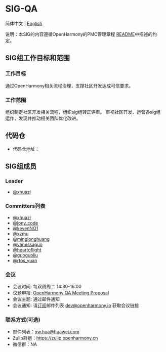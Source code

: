 # SIG-QA
简体中文 | [English](./sig_QA.md)

说明：本SIG的内容遵循OpenHarmony的PMC管理章程 [README](/zh/pmc.md)中描述的约定。

## SIG组工作目标和范围

### 工作目标
 通过OpenHarmony相关流程治理，支撑社区开发达成可信要求。 

### 工作范围
 组织制定社区开发相关流程，组织sig组转正评审。
 审视社区开发、运营各sig组运作，发现并推动相关团队优化改进。

## 代码仓
- 代码仓地址：
  

## SIG组成员

### Leader
- [@xhuazi](https://gitee.com/xhuazi)

### Committers列表
- [@xhuazi](https://gitee.com/xhuazi)
- [@jony_code](https://gitee.com/jony_code)
- [@kevenNO1](https://gitee.com/kevenNO1)
- [@xzmu](https://gitee.com/xzmu)
- [@minglonghuang](https://gitee.com/minglonghuang)
- [@vanessaguo](https://gitee.com/vanessaguo)
- [@heartoflight](https://gitee.com/heartoflight)
- [@guoguoliu](https://gitee.com/guoguoliu)
- [@rtos_yuan](https://gitee.com/rtos_yuan)


### 会议
- 会议时间: 每双周周二 14:30-16:00
- 议题申报: [OpenHarmony QA Meeting Proposal](https://shimo.im/sheets/6QqqWJX99xrWWqJg/MODOC)
- 会议主题: 通过邮件通知
- 会议通知: 请[订阅](https://lists.openatom.io/postorius/lists/dev.openharmony.io)邮件列表 dev@openharmony.io 获取会议链接

### 联系方式(可选)

- 邮件列表：xw.hua@huawei.com
- Zulip群组：https://zulip.openharmony.cn
- 微信群：NA

